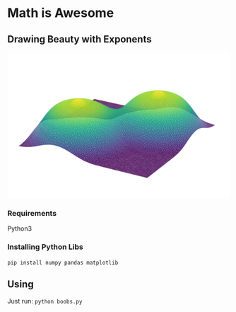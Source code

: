 # Math is Awesome
## Drawing Beauty with Exponents
![Example](boobs.png)

### Requirements
Python3

### Installing Python Libs
```
pip install numpy pandas matplotlib
```

## Using
Just run: `python boobs.py`
